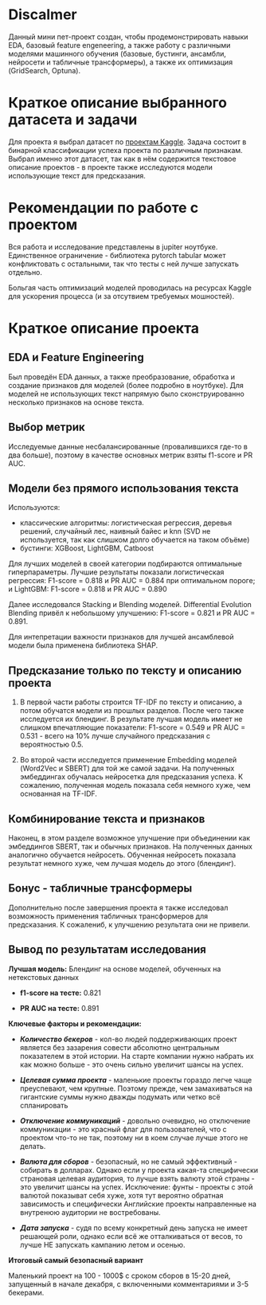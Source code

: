 # Discalmer
Данный мини пет-проект создан, чтобы продемонстрировать навыки EDA, базовый feature engeneering, а также работу с различными моделями машинного обучения (базовые, бустинги, ансамбли, нейросети и табличные трансформеры), а также их оптимизация (GridSearch, Optuna).

# Краткое описание выбранного датасета и задачи 
Для проекта я выбрал датасет по [проектам Kaggle](https://www.kaggle.com/datasets/codename007/funding-successful-projects). Задача состоит в бинарной классификации успеха проекта по различным признакам. Выбрал именно этот датасет, так как в нём содержится текстовое описание проектов - в проекте также исследуются модели использующие текст для предсказания.

# Рекомендации по работе с проектом
Вся работа и исследование представлены в jupiter ноутбуке. Единственное ограничение - библиотека pytorch tabular может конфликтовать с остальными, так что тесты с ней лучше запускать отдельно.

Больгая часть оптимизаций моделей проводилась на ресурсах Kaggle для ускорения процесса (и за отсутвием требуемых мошностей).

# Краткое описание проекта

## EDA и Feature Engineering
Был проведён EDA данных, а также преобразование, обработка и создание признаков для моделей (более подробно в ноутбуке). Для моделей не использующих текст напрямую было сконструированно несколько признаков на основе текста.

## Выбор метрик
Исследуемые данные несбалансированные (провалившихся где-то в два больше), поэтому в качестве основных метрик взяты f1-score и PR AUC.

## Модели без прямого использования текста
Используются:
- классические алгоритмы: логистическая регрессия, деревья решений, случайный лес, наивный байес и knn (SVD не используется, так как слишком долго обучается на таком объёме)
- бустинги: XGBoost, LightGBM, Catboost

Для лучших моделей в своей категории подбираются оптимальные гиперпараметры. Лучшие результаты показали логистическая регрессия: F1-score = 0.818 и PR AUC = 0.884 при оптимальном пороге; и LightGBM: F1-score = 0.818 и PR AUC = 0.890

Далее исследовался Stacking и Blending моделей. Differential Evolution Blending привёл к небольшому улучшению: F1-score = 0.821 и PR AUC = 0.891.

Для интепретации важности признаков для лучшей ансамблевой модели была применена библиотека SHAP.

## Предсказание только по тексту и описанию проекта

1) В первой части работы строится TF-IDF по тексту и описанию, а потом обучатся модели из прошлых разделов. После чего также исследуется их блендинг. В результате лучшая модель имеет не слишком впечатляющие показатели: F1-score = 0.549 и PR AUC = 0.531 - всего на 10% лучше случайного предсказания с вероятностью 0.5.

2) Во второй части исследуется применение Embedding моделей (Word2Vec и SBERT) для той же самой задачи. На полученных эмбеддингах обучалась нейросетка для предсказания успеха. К сожалению, полученная модель показала себя немного хуже, чем основанная на TF-IDF.

## Комбинирование текста и признаков

Наконец, в этом разделе возможное улучшение при объединении как эмбеддингов SBERT, так и обычных признаков. На полученных данных аналогично обучается нейросеть. Обученная нейросеть показала результат немного хуже, чем лучшая модель до этого (блендинг).

## Бонус - табличные трансформеры

Дополнительно после завершения проекта я также исследовал возможность применения табличных трансформеров для предсказания. К сожалениб, к улучшению результата они не привели.

## Вывод по результатам исследования

**Лучшая модель:** Блендинг на основе моделей, обученных на нетекстовых данных

- **f1-score на тесте:** 0.821

- **PR AUC на тесте:** 0.891

**Ключевые факторы и рекомендации:**

- ***Количество бекеров*** - кол-во людей поддерживающих проект является без зазарения совести абсолютно центральным показателем в этой истории. На старте компании нужно набрать их как можно больше - это очень сильно увеличит шансы на успех.

- ***Целевая сумма проекта*** - маленькие проекты гораздо легче чаще преуспевают, чем крупные. Поэтому прежде, чем замахиваться на гигантские суммы нужно дважды подумать или четко всё спланировать

- ***Отключение коммуникаций*** - довольно очевидно, но отключение коммуникации - это красный флаг для пользователей, что с проектом что-то не так, поэтому ни в коем случае лучше этого не делать.

- ***Валюта для сборов*** - безопасный, но не самый эффективный - собирать в долларах. Однако если у проекта какая-та специфически страновая целевая аудитория, то лучше взять валюту этой страны - это увеличит шансы на успех. Исключение: фунты - проекты с этой валютой показыват себя хуже, хотя тут вероятно обратная зависимость и специфически Английские проекты направленные на внутренюю аудитории не востребованы.

- ***Дата запуска*** - судя по всему конкретный день запуска не имеет решающей роли, однако если всё же отталкиваться от весов, то лучше НЕ запускать кампанию летом и осенью.

**Итоговый самый безопасный вариант**

Маленький проект на 100 - 1000$ с сроком сборов в 15-20 дней, запущенный в начале декабря, с включенными комментариями и 3-5 бекерами.
